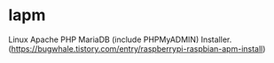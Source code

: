 # lapm
Linux Apache PHP MariaDB (include PHPMyADMIN) Installer. (https://bugwhale.tistory.com/entry/raspberrypi-raspbian-apm-install)
